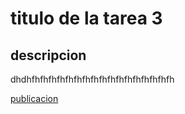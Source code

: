 # titulo de la tarea 3

## descripcion
dhdhfhfhfhfhfhfhfhfhfhfhfhfhfhfhfhfhfh

[publicacion](https:/ies.aguadulce)
